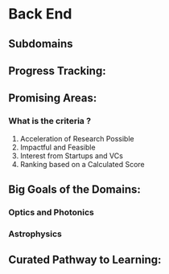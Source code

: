 # Back End

## Subdomains

## Progress Tracking:

## Promising Areas:

### What is the criteria ?

1. Acceleration of Research Possible
2. Impactful and Feasible
3. Interest from Startups and VCs
4. Ranking based on a Calculated Score

## Big Goals of the Domains:

### Optics and Photonics

### Astrophysics

## Curated Pathway to Learning:
